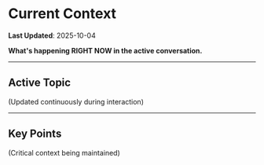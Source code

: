 # Current Context

**Last Updated**: 2025-10-04

**What's happening RIGHT NOW in the active conversation.**

---

## Active Topic

(Updated continuously during interaction)

---

## Key Points

(Critical context being maintained)
